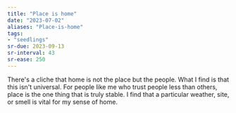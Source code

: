 ```yaml
---
title: "Place is home"
date: "2023-07-02"
aliases: "Place-is-home"
tags:
- "seedlings"
sr-due: 2023-09-13
sr-interval: 43
sr-ease: 250
---
```


There's a cliche that home is not the place but the people. What I find is that this isn't universal. For people like me who trust people less than others, place is the one thing that is truly stable. I find that a particular weather, site, or smell is vital for my sense of home.